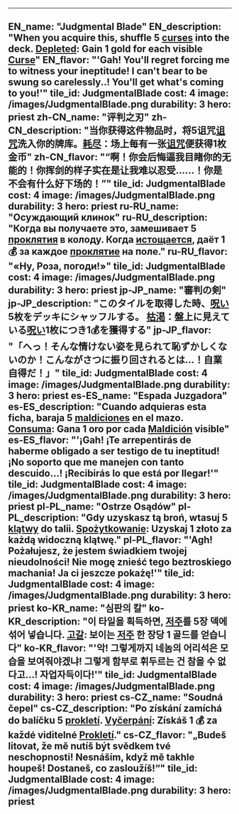 ---

EN_name: "Judgmental Blade"
EN_description: "When you acquire this, shuffle 5 <u>curses</u> into the deck. <u>Depleted</u>: Gain 1 gold for each visible <u>Curse</u>"
EN_flavor: "'Gah! You'll regret forcing me to witness your ineptitude!  I can't bear to be swung so carelessly..! You'll get what's coming to you!'"
tile_id: JudgmentalBlade
cost: 4
image: /images/JudgmentalBlade.png
durability: 3
hero: priest
zh-CN_name: "评判之刃"
zh-CN_description: "当你获得这件物品时，将5诅咒<u>诅咒</u>洗入你的牌库。<u>耗尽</u>：场上每有一张<u>诅咒</u>便获得1枚金币"
zh-CN_flavor: "“啊！你会后悔逼我目睹你的无能的！你挥剑的样子实在是让我难以忍受……！你是不会有什么好下场的！”"
tile_id: JudgmentalBlade
cost: 4
image: /images/JudgmentalBlade.png
durability: 3
hero: priest
ru-RU_name: "Осуждающий клинок"
ru-RU_description: "Когда вы получаете это, замешивает 5 <u>проклятия</u> в колоду. Когда <u>истощается</u>, даёт 1 💰 за каждое <u>проклятие</u> на поле."
ru-RU_flavor: "«Ну, Роза, погоди!»"
tile_id: JudgmentalBlade
cost: 4
image: /images/JudgmentalBlade.png
durability: 3
hero: priest
jp-JP_name: "審判の剣"
jp-JP_description: "このタイルを取得した時、<u>呪い</u>5枚をデッキにシャッフルする。
<u>枯渇</u>：盤上に見えている<u>呪い</u>1枚につき1💰を獲得する"
jp-JP_flavor: "「へっ！そんな情けない姿を見られて恥ずかしくないのか！こんながさつに振り回されるとは…！自業自得だ！」"
tile_id: JudgmentalBlade
cost: 4
image: /images/JudgmentalBlade.png
durability: 3
hero: priest
es-ES_name: "Espada Juzgadora"
es-ES_description: "Cuando adquieras esta ficha, baraja 5 <u>maldiciones</u> en el mazo. <u>Consuma</u>: Gana 1 oro por cada <u>Maldición</u> visible"
es-ES_flavor: "'¡Gah! ¡Te arrepentirás de haberme obligado a ser testigo de tu ineptitud! ¡No soporto que me manejen con tanto descuido...! ¡Recibirás lo que está por llegar!'"
tile_id: JudgmentalBlade
cost: 4
image: /images/JudgmentalBlade.png
durability: 3
hero: priest
pl-PL_name: "Ostrze Osądów"
pl-PL_description: "Gdy uzyskasz tą broń, wtasuj 5 <u>klątwy</u> do talii. <u>Spożytkowanie</u>: Uzyskaj 1 złoto za każdą widoczną klątwę."
pl-PL_flavor: "'Agh! Pożałujesz, że jestem świadkiem twojej nieudolności! Nie mogę znieść tego beztroskiego machania! Ja ci jeszcze pokażę!'"
tile_id: JudgmentalBlade
cost: 4
image: /images/JudgmentalBlade.png
durability: 3
hero: priest
ko-KR_name: "심판의 칼"
ko-KR_description: "이 타일을 획득하면, <u>저주</u>를 5장 덱에 섞어 넣습니다. <u>고갈</u>: 보이는 <u>저주</u> 한 장당 1 골드를 얻습니다"
ko-KR_flavor: "'악! 그렇게까지 네놈의 어리석은 모습을 보여줘야겠냐! 그렇게 함부로 휘두르는 건 참을 수 없다고...! 자업자득이다!'"
tile_id: JudgmentalBlade
cost: 4
image: /images/JudgmentalBlade.png
durability: 3
hero: priest
cs-CZ_name: "Soudná čepel"
cs-CZ_description: "Po získání zamíchá do balíčku 5 <u>prokletí</u>. <u>Vyčerpání</u>: Získáš 1 💰 za každé viditelné <u>Prokletí</u>."
cs-CZ_flavor: "„Budeš litovat, že mě nutíš být svědkem tvé neschopnosti! Nesnáším, když mě takhle houpeš! Dostaneš, co zasloužíš!“"
tile_id: JudgmentalBlade
cost: 4
image: /images/JudgmentalBlade.png
durability: 3
hero: priest
---